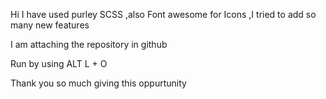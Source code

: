 Hi
  I have used purley SCSS ,also Font awesome for Icons ,I tried to add so many new features

I am attaching the repository in github

Run by using ALT L + O

Thank you so much giving this oppurtunity


